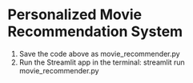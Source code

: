 # Personalized Movie Recommendation System

1) Save the code above as movie_recommender.py
2) Run the Streamlit app in the terminal: streamlit run movie_recommender.py
